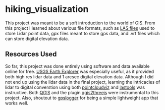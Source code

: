 # hiking_visualization
This project was meant to be a soft introduction to the world of GIS. From this project I learned about various file formats, such as [LAS files](http://desktop.arcgis.com/en/arcmap/10.3/manage-data/las-dataset/what-is-a-las-dataset-.htm) used to store Lidar point data, gpx files meant to store gps data, and .vrt files which can store digital elevation data. 

## Resources Used

So far, this project was done entirely using software and data available online for free. [USGS Earth Explorer](https://earthexplorer.usgs.gov/) was especially useful, as it provided both high res lidar data and 1 arcsec digital elevation data. Although I did not end up using the lidar data in the final project, learning the intricacies of lidar to digital converstion using both [pointcloudviz](http://www.pointcloudviz.com/) and [lastools](https://rapidlasso.com/lastools/) was instructive. Both [QGIS](http://www.qgis.org/en/site/) and the plugin [qgis2threejs](https://github.com/minorua/Qgis2threejs) were instrumental to this project. Also, shoutout to [gpslogger](https://play.google.com/store/apps/details?id=com.mendhak.gpslogger&hl=en) for being a simple lightweight app that works well. 
